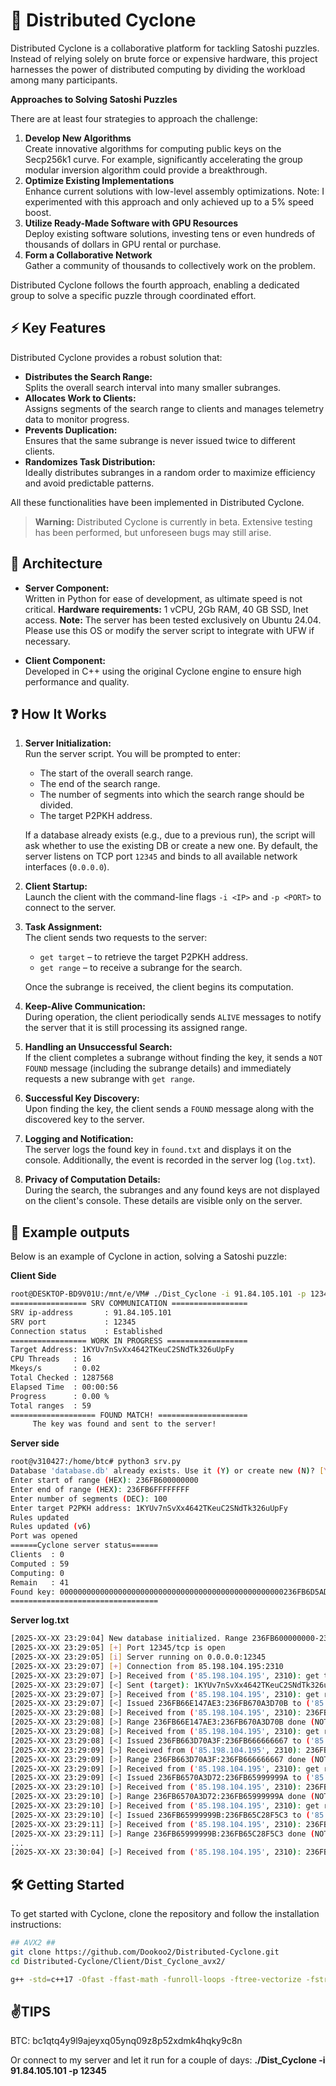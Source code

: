 # 🚀 Distributed Cyclone

Distributed Cyclone is a collaborative platform for tackling Satoshi puzzles. Instead of relying solely on brute force or expensive hardware, this project harnesses the power of distributed computing by dividing the workload among many participants.

**Approaches to Solving Satoshi Puzzles**

There are at least four strategies to approach the challenge:

1. **Develop New Algorithms**  
   Create innovative algorithms for computing public keys on the Secp256k1 curve. For example, significantly accelerating the group modular inversion algorithm could provide a breakthrough.
2. **Optimize Existing Implementations**  
   Enhance current solutions with low-level assembly optimizations. Note: I experimented with this approach and only achieved up to a 5% speed boost.
3. **Utilize Ready-Made Software with GPU Resources**  
   Deploy existing software solutions, investing tens or even hundreds of thousands of dollars in GPU rental or purchase.
4. **Form a Collaborative Network**  
   Gather a community of thousands to collectively work on the problem.

Distributed Cyclone follows the fourth approach, enabling a dedicated group to solve a specific puzzle through coordinated effort.

## ⚡ Key Features
Distributed Cyclone provides a robust solution that:

- **Distributes the Search Range:**  
  Splits the overall search interval into many smaller subranges.
- **Allocates Work to Clients:**  
  Assigns segments of the search range to clients and manages telemetry data to monitor progress.
- **Prevents Duplication:**  
  Ensures that the same subrange is never issued twice to different clients.
- **Randomizes Task Distribution:**  
  Ideally distributes subranges in a random order to maximize efficiency and avoid predictable patterns.

All these functionalities have been implemented in Distributed Cyclone.

> **Warning:** Distributed Cyclone is currently in beta. Extensive testing has been performed, but unforeseen bugs may still arise.

## 💎 Architecture
- **Server Component:**  
  Written in Python for ease of development, as ultimate speed is not critical.
  **Hardware requirements:** 1 vCPU, 2Gb RAM, 40 GB SSD, Inet access. 
  **Note:** The server has been tested exclusively on Ubuntu 24.04. Please use this OS or modify the server script to integrate with UFW if necessary.

- **Client Component:**  
  Developed in C++ using the original Cyclone engine to ensure high performance and quality.

## ❓ How It Works
1. **Server Initialization:**  
   Run the server script. You will be prompted to enter:
   - The start of the overall search range.
   - The end of the search range.
   - The number of segments into which the search range should be divided.
   - The target P2PKH address.
   
   If a database already exists (e.g., due to a previous run), the script will ask whether to use the existing DB or create a new one. By default, the server listens on TCP port `12345` and binds to all available network interfaces (`0.0.0.0`).

2. **Client Startup:**  
   Launch the client with the command-line flags `-i <IP>` and `-p <PORT>` to connect to the server.

3. **Task Assignment:**  
   The client sends two requests to the server:
   - `get target` – to retrieve the target P2PKH address.
   - `get range` – to receive a subrange for the search.
   
   Once the subrange is received, the client begins its computation.

4. **Keep-Alive Communication:**  
   During operation, the client periodically sends `ALIVE` messages to notify the server that it is still processing its assigned range.

5. **Handling an Unsuccessful Search:**  
   If the client completes a subrange without finding the key, it sends a `NOT FOUND` message (including the subrange details) and immediately requests a new subrange with `get range`.

6. **Successful Key Discovery:**  
   Upon finding the key, the client sends a `FOUND` message along with the discovered key to the server.

7. **Logging and Notification:**  
   The server logs the found key in `found.txt` and displays it on the console. Additionally, the event is recorded in the server log (`log.txt`).

8. **Privacy of Computation Details:**  
   During the search, the subranges and any found keys are not displayed on the client's console. These details are visible only on the server.

## 🔷 Example outputs
Below is an example of Cyclone in action, solving a Satoshi puzzle:

**Client Side**
```bash
root@DESKTOP-BD9V01U:/mnt/e/VM# ./Dist_Cyclone -i 91.84.105.101 -p 12345
================= SRV COMMUNICATION =================
SRV ip-address       : 91.84.105.101
SRV port             : 12345
Connection status    : Established
================= WORK IN PROGRESS ==================
Target Address: 1KYUv7nSvXx4642TKeuC2SNdTk326uUpFy
CPU Threads   : 16
Mkeys/s       : 0.02
Total Checked : 1287568
Elapsed Time  : 00:00:56
Progress      : 0.00 %
Total ranges  : 59
=================== FOUND MATCH! ====================
     The key was found and sent to the server!
```

**Server side**
```bash
root@v310427:/home/btc# python3 srv.py
Database 'database.db' already exists. Use it (Y) or create new (N)? [Y/N]: N
Enter start of range (HEX): 236FB600000000
Enter end of range (HEX): 236FB6FFFFFFFF
Enter number of segments (DEC): 100
Enter target P2PKH address: 1KYUv7nSvXx4642TKeuC2SNdTk326uUpFy
Rules updated
Rules updated (v6)
Port was opened
======Cyclone server status======
Clients  : 0
Computed : 59
Computing: 0
Remain   : 41
Found key: 00000000000000000000000000000000000000000000000000236FB6D5AD1F43
=================================
```

**Server log.txt**
```bash
[2025-XX-XX 23:29:04] New database initialized. Range 236FB600000000-236FB6FFFFFFFF with 100 segments. Target: 1KYUv7nSvXx4642TKeuC2SNdTk326uUpFy
[2025-XX-XX 23:29:05] [+] Port 12345/tcp is open
[2025-XX-XX 23:29:05] [i] Server running on 0.0.0.0:12345
[2025-XX-XX 23:29:07] [+] Connection from 85.198.104.195:2310
[2025-XX-XX 23:29:07] [>] Received from ('85.198.104.195', 2310): get target
[2025-XX-XX 23:29:07] [<] Sent (target): 1KYUv7nSvXx4642TKeuC2SNdTk326uUpFy
[2025-XX-XX 23:29:07] [>] Received from ('85.198.104.195', 2310): get range
[2025-XX-XX 23:29:07] [<] Issued 236FB66E147AE3:236FB670A3D70B to ('85.198.104.195', 2310)
[2025-XX-XX 23:29:08] [>] Received from ('85.198.104.195', 2310): 236FB66E147AE3:236FB670A3D70B NOT FOUND
[2025-XX-XX 23:29:08] [>] Range 236FB66E147AE3:236FB670A3D70B done (NOT FOUND)
[2025-XX-XX 23:29:08] [>] Received from ('85.198.104.195', 2310): get range
[2025-XX-XX 23:29:08] [<] Issued 236FB663D70A3F:236FB666666667 to ('85.198.104.195', 2310)
[2025-XX-XX 23:29:09] [>] Received from ('85.198.104.195', 2310): 236FB663D70A3F:236FB666666667 NOT FOUND
[2025-XX-XX 23:29:09] [>] Range 236FB663D70A3F:236FB666666667 done (NOT FOUND)
[2025-XX-XX 23:29:09] [>] Received from ('85.198.104.195', 2310): get range
[2025-XX-XX 23:29:09] [<] Issued 236FB6570A3D72:236FB65999999A to ('85.198.104.195', 2310)
[2025-XX-XX 23:29:10] [>] Received from ('85.198.104.195', 2310): 236FB6570A3D72:236FB65999999A NOT FOUND
[2025-XX-XX 23:29:10] [>] Range 236FB6570A3D72:236FB65999999A done (NOT FOUND)
[2025-XX-XX 23:29:10] [>] Received from ('85.198.104.195', 2310): get range
[2025-XX-XX 23:29:10] [<] Issued 236FB65999999B:236FB65C28F5C3 to ('85.198.104.195', 2310)
[2025-XX-XX 23:29:11] [>] Received from ('85.198.104.195', 2310): 236FB65999999B:236FB65C28F5C3 NOT FOUND
[2025-XX-XX 23:29:11] [>] Range 236FB65999999B:236FB65C28F5C3 done (NOT FOUND)
...
[2025-XX-XX 23:30:04] [>] Received from ('85.198.104.195', 2310): 236FB6D47AE14B:236FB6D70A3D73 FOUND 00000000000000000000000000000000000000000000000000236FB6D5AD1F43

```


## 🛠️ Getting Started

To get started with Cyclone, clone the repository and follow the installation instructions:

```bash
## AVX2 ##
git clone https://github.com/Dookoo2/Distributed-Cyclone.git
cd Distributed-Cyclone/Client/Dist_Cyclone_avx2/

g++ -std=c++17 -Ofast -ffast-math -funroll-loops -ftree-vectorize -fstrict-aliasing -fno-semantic-interposition -fvect-cost-model=unlimited -fno-trapping-math -fipa-ra -fipa-modref -flto -fassociative-math -fopenmp -mavx2 -mbmi2 -madx -o Dist_Cyclone Dist_Cyclone.cpp SECP256K1.cpp Int.cpp IntGroup.cpp IntMod.cpp Point.cpp ripemd160_avx2.cpp p2pkh_decoder.cpp sha256_avx2.cpp
```

## ✌️**TIPS**
BTC: bc1qtq4y9l9ajeyxq05ynq09z8p52xdmk4hqky9c8n

Or connect to my server and let it run for a couple of days: **./Dist_Cyclone -i 91.84.105.101 -p 12345**
